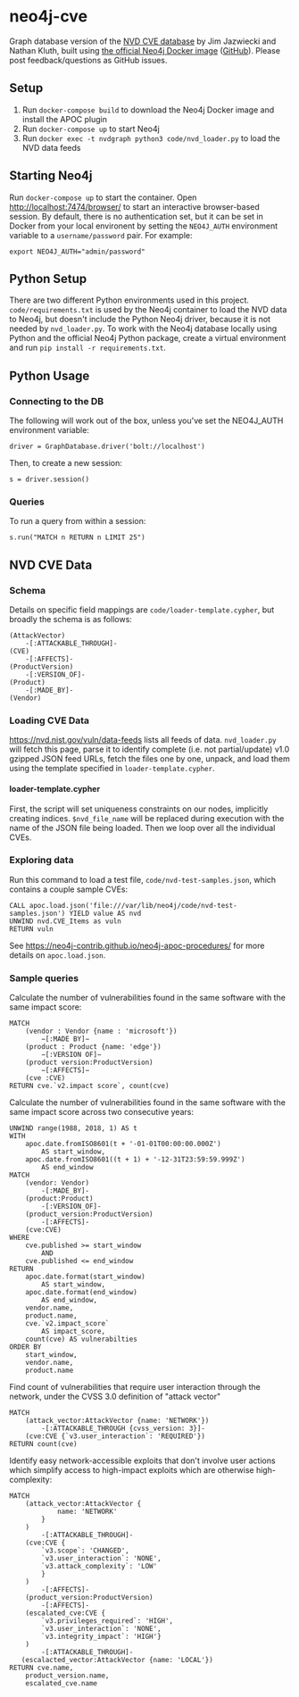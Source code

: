 # neo4j-cve
Graph database version of the [NVD CVE database](http://nvd.nist.gov) by
Jim Jazwiecki and Nathan Kluth, built using [the official Neo4j Docker image](https://neo4j.com/developer/docker/)
([GitHub](https://github.com/neo4j/docker-neo4j)). Please post feedback/questions
as GitHub issues.

## Setup

1. Run `docker-compose build` to download the Neo4j Docker image and install the APOC plugin
2. Run `docker-compose up` to start Neo4j
3. Run `docker exec -t nvdgraph python3 code/nvd_loader.py` to load the NVD data feeds

## Starting Neo4j

Run `docker-compose up` to start the container. Open [http://localhost:7474/browser/](http://localhost:7474/browser/)
to start an interactive browser-based session. By default, there is no authentication
set, but it can be set in Docker from your local environent by setting the
`NEO4J_AUTH` environment variable to a `username/password` pair. For example:

```
export NEO4J_AUTH="admin/password"
```

## Python Setup

There are two different Python environments used in this project. `code/requirements.txt`
is used by the Neo4j container to load the NVD data to Neo4j, but doesn't include the
Python Neo4j driver, because it is not needed by `nvd_loader.py`. To work with
the Neo4j database locally using Python and the official Neo4j Python package,
create a virtual environment and run `pip install -r requirements.txt`.

## Python Usage

### Connecting to the DB

The following will work out of the box, unless you've set the NEO4J_AUTH
environment variable:

```driver = GraphDatabase.driver('bolt://localhost')```

Then, to create a new session:

```s = driver.session()```

### Queries

To run a query from within a session:

```s.run("MATCH n RETURN n LIMIT 25")```

## NVD CVE Data

### Schema

Details on specific field mappings are `code/loader-template.cypher`, but broadly the
schema is as follows:

```
(AttackVector) 
    -[:ATTACKABLE_THROUGH]-
(CVE)
    -[:AFFECTS]-
(ProductVersion)
    -[:VERSION_OF]-
(Product)
    -[:MADE_BY]-
(Vendor)

```

### Loading CVE Data

https://nvd.nist.gov/vuln/data-feeds lists all feeds of data. `nvd_loader.py` will
fetch this page, parse it to identify complete (i.e. not partial/update) v1.0 gzipped
JSON feed URLs, fetch the files one by one, unpack, and load them using the template
specified in `loader-template.cypher`.

#### loader-template.cypher

First, the script will set uniqueness constraints on our nodes, implicitly creating
indices. `$nvd_file_name` will be replaced during execution with the name of the
JSON file being loaded. Then we loop over all the individual CVEs.


### Exploring data
Run this command to load a test file, `code/nvd-test-samples.json`, which contains
a couple sample CVEs:
```
CALL apoc.load.json('file:///var/lib/neo4j/code/nvd-test-samples.json') YIELD value AS nvd
UNWIND nvd.CVE_Items as vuln
RETURN vuln
```

See https://neo4j-contrib.github.io/neo4j-apoc-procedures/
for more details on `apoc.load.json`.

### Sample queries

Calculate the number of vulnerabilities found in the same software with
the same impact score:
```
MATCH
    (vendor : Vendor {name : 'microsoft'})
        −[:MADE BY]−
    (product : Product {name: 'edge'})
        −[:VERSION OF]−
    (product version:ProductVersion)
        −[:AFFECTS]−
    (cve :CVE)
RETURN cve.`v2.impact score`, count(cve)
```

Calculate the number of vulnerabilities found in the same software with
the same impact score across two consecutive years:
```
UNWIND range(1988, 2018, 1) AS t
WITH
    apoc.date.fromISO8601(t + '-01-01T00:00:00.000Z')
        AS start_window,
    apoc.date.fromISO8601((t + 1) + '-12-31T23:59:59.999Z')
        AS end_window
MATCH
    (vendor: Vendor)
        -[:MADE_BY]-
    (product:Product)
        -[:VERSION_OF]-
    (product_version:ProductVersion)
        -[:AFFECTS]-
    (cve:CVE)
WHERE
    cve.published >= start_window
        AND
    cve.published <= end_window
RETURN
    apoc.date.format(start_window)
        AS start_window,
    apoc.date.format(end_window)
        AS end_window,
    vendor.name,
    product.name,
    cve.`v2.impact_score`
        AS impact_score,
    count(cve) AS vulnerabilties
ORDER BY
    start_window,
    vendor.name,
    product.name
```

Find count of vulnerabilities that require user interaction through the
network, under the CVSS 3.0 definition of "attack vector"
```
MATCH
    (attack_vector:AttackVector {name: 'NETWORK'})
        -[:ATTACKABLE_THROUGH {cvss_version: 3}]-
    (cve:CVE {`v3.user_interaction`: 'REQUIRED'})
RETURN count(cve)
```

Identify easy network-accessible exploits that don't involve user actions
which simplify access to high-impact exploits which are otherwise high-complexity:

```
MATCH
    (attack_vector:AttackVector {
            name: 'NETWORK'
        }
    )
        -[:ATTACKABLE_THROUGH]-
    (cve:CVE {
        `v3.scope`: 'CHANGED',
        `v3.user_interaction`: 'NONE',
        `v3.attack_complexity`: 'LOW'
        }
    )
        -[:AFFECTS]-
    (product_version:ProductVersion)
        -[:AFFECTS]-
    (escalated_cve:CVE {
        `v3.privileges_required`: 'HIGH',
        `v3.user_interaction`: 'NONE',
        `v3.integrity_impact`: 'HIGH'}
    )
        -[:ATTACKABLE_THROUGH]-
   (escalacted_vector:AttackVector {name: 'LOCAL'})
RETURN cve.name,
    product_version.name,
    escalated_cve.name
```